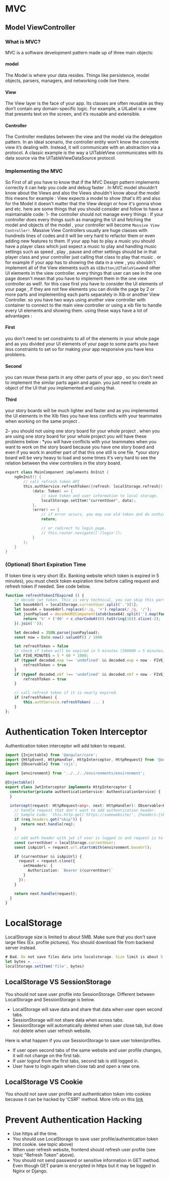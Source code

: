 # MVC

## Model ViewController

### What is MVC?

MVC is a software development pattern made up of three main objects:
#### model
The Model is where your data resides. Things like persistence, model objects, parsers, managers, and networking code live there.
#### View
The View layer is the face of your app. Its classes are often reusable as they don’t contain any domain-specific logic. For example, a UILabel is a view that presents text on the screen, and it’s reusable and extensible.
#### Controller
The Controller mediates between the view and the model via the delegation pattern. In an ideal scenario, the controller entity won’t know the concrete view it’s dealing with. Instead, it will communicate with an abstraction via a protocol. A classic example is the way a UITableView communicates with its data source via the UITableViewDataSource protocol.

### Implementing the MVC
So First of all you have to know that if the MVC Design pattern implements correctly it can help you code and debug faster . In MVC model shouldn't know about the Views and also the Views shouldn't know about the model this means for example : View expects a model to show (that's it!) and also for the Model it doesn't matter that the View design or how it's gonna show and etc. here are some things that you should consider and follow to have a maintainable code: 
1- the controller should not manage every things :
If your controller does every things such as managing the UI and fetching the model and objects of the model , your controller will become `Massive View Controller!`.  Massive View Controllers usually are huge classes with hundreds lines of codes and it will be very hard to refactor them or even adding new features to them. If your app has to play a music you should have a player class which just expect a music to play and handling music settings such as speed , play , pause and other settings should be in that player class and your controller just calling that class to play that music . or for example if your app has to showing the data in a view , you shouldn't implement all of the View elements such as `UIButton`,`UITableView`and other UI elements in the view controller. every things that user can see in the one page doesn't mean that you have to implement them in the one view controller as well!. for this case first you have to consider the UI elements of your page , if they are not few elements you can divide the page by 2 or more parts and implementing each parts separately in Xib or another View Controller. so you have two ways using another view controller with container to connect to the main view controller or using a xib file to handle every UI elements and showing them. using these ways have a lot of advantages : 
#### First
you don't need to set constraints to all of the elements in your whole page and as you divided your UI elements of your page to some parts you have less constraints to set so for making your app responsive you have less problems.
#### Second 
you can reuse these parts in any other parts of your app , so you don't need to implement the similar parts again and again. you just need to create an object of the UI that you implemented and using that.
#### Third
your story boards will be much lighter and faster and as you implemented the UI elements in the XIb files you have less conflicts with your teammates when working on the same project .

2- you should not using one story board for your whole project . when you are using one story board for your whole project you will have these problems below :
*you will have conflicts with your teammates when you want to work on the story board because you have one story board and even if you work in another part of that this one still is one file.
*your story board will be very heavy to load and some times it's very hard to see the relation between the view controllers in the story board.




```swift
export class MainComponent implements OnInit {
    ngOnInit() {
        // call refresh token API
        this.authService.refreshToken({refresh: localStorage.refresh}).subscribe(
            (data: Token) => {
                // save token and user information to local storage.
                localStorage.setItem('currentUser', data);
            },
            (error) => {
                // if error occurs, you may use old token and do nothing.
                return;

                // or redirect to login page.
                // this.router.navigate(['/login']);
            }
        );
    }
}
```

### (Optional) Short Expiration Time

If token time is very short (Ex. Banking website which token is expired in 5 minutes), you must check token expiration time before calling request and refresh token if needed. See code below.

```ts
function refreshTokenIfExpired () {
    // decode jwt token. This is very technical, you can skip this part if you don't understand.
    let base64Url = localStorage.currentUser.split('.')[1];
    let base64 = base64Url.replace(/-/g, '+').replace(/_/g, '/');
    let jsonPayload = decodeURIComponent(atob(base64).split('').map(function(c) {
        return '%' + ('00' + c.charCodeAt(0).toString(16)).slice(-2);
    }).join(''));

    let decoded = JSON.parse(jsonPayload);
    const now = Date.now().valueOf() / 1000

    let refreshToken = false
    // check if token will be expired in 5 minutes (300000 = 5 minutes)
    let FIVE_MINUTES = 5 * 60 * 1000;
    if (typeof decoded.exp !== 'undefined' && decoded.exp < now - FIVE_MINUTES) {
        refreshToken = true
    }
    if (typeof decoded.nbf !== 'undefined' && decoded.nbf > now - FIVE_MINUTES) {
        refreshToken = true
    }

    // call refresh token if it is nearly expired.
    if (refreshToken) {
        this.authService.refreshToken( ... )
    }
};
```

# Authentication Token Interceptor

Authentication token interceptor will add token to request.

```ts
import {Injectable} from '@angular/core';
import {HttpEvent, HttpHandler, HttpInterceptor, HttpRequest} from '@angular/common/http';
import {Observable} from 'rxjs';

import {environment} from '../../../environments/environment';

@Injectable()
export class JwtInterceptor implements HttpInterceptor {
  constructor(private authenticationService: AuthenticationService) {
  }

  intercept(request: HttpRequest<any>, next: HttpHandler): Observable<HttpEvent<any>> {
    // handle request that don't want to add authentication header.
    // Sample Code: `this.http.get('https://somewebsite/', {headers:{skip:"true"})`
    if (req.headers.get("skip")) {
       return next.handle(req);
    }

    // add auth header with jwt if user is logged in and request is to the api url
    const currentUser = localStorage.currentUser;
    const isApiUrl = request.url.startsWith(environment.baseUrl);

    if (currentUser && isApiUrl) {
      request = request.clone({
        setHeaders: {
          Authorization: `Bearer ${currentUser}`
        }
      });
    }

    return next.handle(request);
  }
}
```

# LocalStorage

LocalStorage size is limited to about 5MB. Make sure that you don't save large files (Ex. profile pictures). You should download file from backend server instead.

```ts
# Bad. Do not save files data into localstorage. Size limit is about 5 MB.
let bytes = .... 
localStorage.setItem('file', bytes)
```

## LocalStorage VS SessionStorage

You should not save user profile into SessionStorage. Different between LocalStorage and SessionStorage is below.

* LocalStorage will save data and share that data when user open second tabs.
* SessionStorage will not share data when across tabs.
* SessionStorage will automatically deleted when user close tab, but does not delete when user refresh website.

Here is what happen if you use SessionStorage to save user token/profiles.

* If user open second tabs of the same website and user profile changes, it will not change on the first tab.
* If user logout from the first tabs, second tab is still logged in.
* User have to login again when close tab and open a new one.

## LocalStorage VS Cookie

You should not save user profile and authentication token into cookies because it can be hacked by 'CSRF' method. More info on this [link](https://hydrasky.com/network-security/cross-site-request-forgery-csrf/)

# Prevent Authentication Hacking

* Use https all the time.
* You should use LocalStorage to save user profile/authentication token (not cookie. see topic above)
* When user refresh website, frontend should refresh user profile (see topic "Refresh Token" above).
* You should not send password or sensitive information in GET method. Even though GET param is encrypted in https but it may be logged in Nginx or Django.
